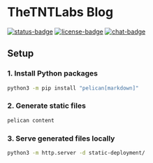 # TheTNTLabs Blog

[![status-badge](https://ci.codeberg.org/api/badges/TheTNTLabs/Blog/status.svg)](https://ci.codeberg.org/TheTNTLabs/Blog)
[![license-badge](https://img.shields.io/badge/license-CC--BY--4.0_&_MIT-blue)](https://codeberg.org/TheTNTLabs/Blog/src/branch/main/LICENSE.md)
[![chat-badge](https://img.shields.io/badge/chat-on_Zulip-blue)](https://thetntlabs.zulipchat.com/)

## Setup

### 1. Install Python packages
```bash
python3 -m pip install "pelican[markdown]"
```

### 2. Generate static files
```bash
pelican content
```

### 3. Serve generated files locally
```bash
python3 -m http.server -d static-deployment/
```
